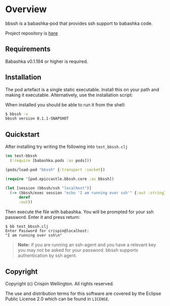 # Overview

bbssh is a babashka-pod that provides ssh support to babashka code.

Project repository is [here](https://github.com/epiccastle/bbssh)

## Requirements

Babashka v0.1.194 or higher is required.

## Installation

The pod artefact is a single static executable. Install this on your
path and making it executable. Alternatively, use the installation script:

When installed you should be able to run it from the shell:

```bash
$ bbssh -v
bbssh version 0.1.1-SNAPSHOT
```

## Quickstart

After installing try writing the following into `test_bbssh.clj`

```clojure
(ns test-bbssh
  (:require [babashka.pods :as pods]))

(pods/load-pod "bbssh" {:transport :socket})

(require '[pod.epiccastle.bbssh.core :as bbssh])

(let [session (bbssh/ssh "localhost")]
  (-> (bbssh/exec session "echo 'I am running over ssh'" {:out :string})
      deref
      :out))
```

Then execute the file with babashka. You will be prompted for your ssh password. Enter it and press return:

```bash-shell
$ bb test_bbssh.clj
Enter Password for crispin@localhost:
"I am running over ssh\n"
```

> **Note:** if you are running an ssh-agent and you have a relevant key you may not be asked for your password. bbssh supports authentication by ssh agent.

## Copyright

Copyright (c) Crispin Wellington. All rights reserved.

The use and distribution terms for this software are covered by the
Eclipse Public License 2.0 which can be found in `LICENSE`.
